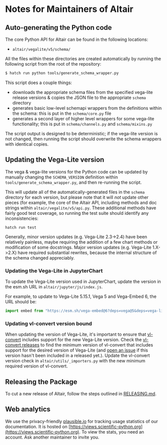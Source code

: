 # Notes for Maintainers of Altair

## Auto-generating the Python code

The core Python API for Altair can be found in the following locations:

- ``altair/vegalite/v5/schema/``

All the files within these directories are created automatically by running
the following script from the root of the repository:

```bash
$ hatch run python tools/generate_schema_wrapper.py
```

This script does a couple things:

- downloads the appropriate schema files from the specified vega-lite
  release versions & copies the JSON file to the appropriate ``schema``
  directory
- generates basic low-level schemapi wrappers from the definitions within
  the schema: this is put in the ``schema/core.py`` file
- generates a second layer of higher level wrappers for some vega-lite
  functionality; this is put in ``schema/channels.py`` and ``schema/mixins.py``

The script output is designed to be deterministic; if the vega-lite version
is not changed, then running the script should overwrite the schema wrappers
with identical copies.

## Updating the Vega-Lite version

The vega & vega-lite versions for the Python code can be updated by manually
changing the ``SCHEMA_VERSION`` definition within
``tools/generate_schema_wrapper.py``, and then re-running the script.

This will update all of the automatically-generated files in the ``schema``
directory for each version, but please note that it will *not* update other
pieces (for example, the core of the Altair API, including methods and
doc strings within ``altair/vegalite/v5/api.py``.
These additional methods have fairly good test coverage, so running the test
suite should identify any inconsistencies:
```
hatch run test
```
Generally, minor version updates (e.g. Vega-Lite 2.3->2.4) have been relatively
painless, maybe requiring the addition of a few chart methods or modification
of some docstrings.
Major version updates (e.g. Vega-Lite 1.X->2.X) have required substantial
rewrites, because the internal structure of the schema changed appreciably.

### Updating the Vega-Lite in JupyterChart
To update the Vega-Lite version used in JupyterChart, update the version in the 
esm.sh URL in `altair/jupyter/js/index.js`.

For example, to update to Vega-Lite 5.15.1, Vega 5 and Vega-Embed 6, the URL 
should be:

```javascript
import embed from "https://esm.sh/vega-embed@6?deps=vega@5&deps=vega-lite@5.15.1";
```

### Updating vl-convert version bound

When updating the version of Vega-Lite, it's important to ensure that 
[vl-convert](https://github.com/vega/vl-convert) includes support for the new Vega-Lite version. 
Check the [vl-convert releases](https://github.com/vega/vl-convert/releases) to find the minimum
version of vl-convert that includes support for the desired version of Vega-Lite (and [open
an issue](https://github.com/vega/vl-convert/issues) if this version hasn't been
included in a released yet.). Update the vl-convert version check in `altair/utils/_importers.py` 
with the new minimum required version of vl-convert.

## Releasing the Package

To cut a new release of Altair, follow the steps outlined in
[RELEASING.md](RELEASING.md).

## Web analytics
We use the privacy-friendly [plausible.io](https://plausible.io/) for tracking usage statistics of our documentation.
It is hosted on [https://views.scientific-python.org](https://views.scientific-python.org). To view the stats, you need an account. Ask another maintainer to invite you.